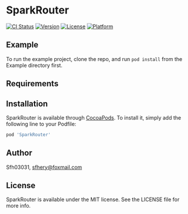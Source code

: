 # SparkRouter

[![CI Status](https://img.shields.io/travis/Sfh03031/SparkRouter.svg?style=flat)](https://travis-ci.org/Sfh03031/SparkRouter)
[![Version](https://img.shields.io/cocoapods/v/SparkRouter.svg?style=flat)](https://cocoapods.org/pods/SparkRouter)
[![License](https://img.shields.io/cocoapods/l/SparkRouter.svg?style=flat)](https://cocoapods.org/pods/SparkRouter)
[![Platform](https://img.shields.io/cocoapods/p/SparkRouter.svg?style=flat)](https://cocoapods.org/pods/SparkRouter)

## Example

To run the example project, clone the repo, and run `pod install` from the Example directory first.

## Requirements

## Installation

SparkRouter is available through [CocoaPods](https://cocoapods.org). To install
it, simply add the following line to your Podfile:

```ruby
pod 'SparkRouter'
```

## Author

Sfh03031, sfhery@foxmail.com

## License

SparkRouter is available under the MIT license. See the LICENSE file for more info.
